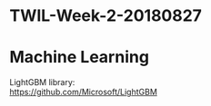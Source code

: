 # TWIL-Week-2-20180827

# Machine Learning

LightGBM library:  
https://github.com/Microsoft/LightGBM
